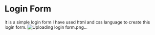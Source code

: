# Login Form

It is a simple login form I have used html and css language to create this login form.
![Uploading login form.png…]()
